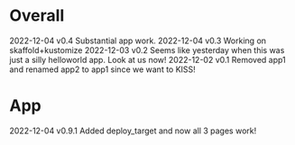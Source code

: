 # Overall

2022-12-04 v0.4 Substantial app work.
2022-12-04 v0.3 Working on skaffold+kustomize
2022-12-03 v0.2 Seems like yesterday when this was just a silly helloworld app. Look at us now!
2022-12-02 v0.1 Removed app1 and renamed app2 to app1 since we want to KISS!

# App

2022-12-04 v0.9.1 Added deploy_target and now all 3 pages work!
